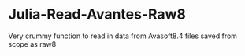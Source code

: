 # Julia-Read-Avantes-Raw8
Very crummy function to read in data from Avasoft8.4 files saved from scope as raw8
